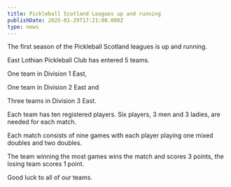 ```yaml
---
title: Pickleball Scotland Leagues up and running
publishDate: 2025-01-29T17:21:00.000Z
type: news
---
```

The first season of the Pickleball Scotland leagues is up and running.

East Lothian Pickleball Club has entered 5 teams.

   One team in Division 1 East, 

   One team in Division 2 East and 

   Three teams in Division 3 East.

Each team has ten registered players. Six players, 3 men and 3 ladies, are needed for each match.  

Each match  consists of nine games with each player playing one mixed doubles and two doubles.

The team winning the most games wins the match and scores 3 points, the losing team scores 1 point.

Good luck to all of our teams.
